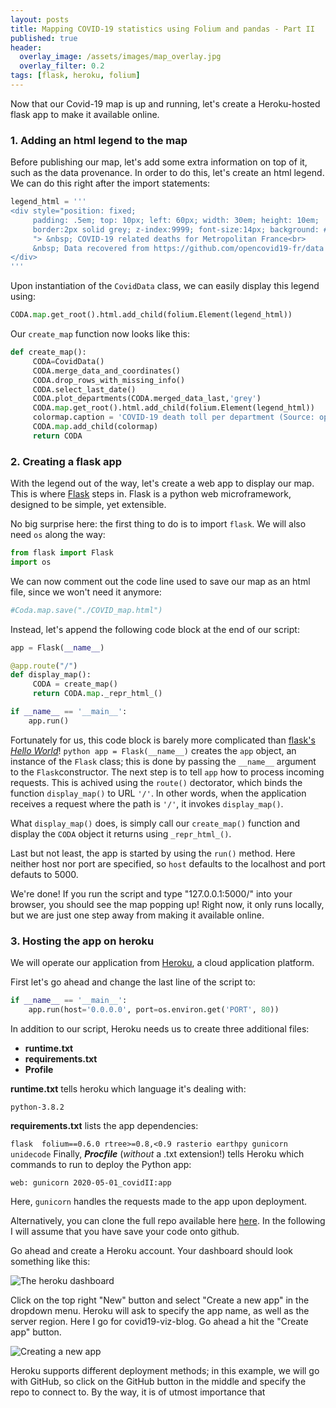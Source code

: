 ```yaml
---
layout: posts
title: Mapping COVID-19 statistics using Folium and pandas - Part II
published: true
header:
  overlay_image: /assets/images/map_overlay.jpg
  overlay_filter: 0.2
tags: [flask, heroku, folium]
---
```


Now that our Covid-19 map is up and running, let's create a Heroku-hosted flask app to make it available online.

### 1. Adding an html legend to the map

Before publishing our map, let's add some extra information on top of it, such as the data provenance.
In order to do this, let's create an html legend. We can do this right after the import statements:
 
```python
legend_html = '''
<div style="position: fixed;
     padding: .5em; top: 10px; left: 60px; width: 30em; height: 10em;
     border:2px solid grey; z-index:9999; font-size:14px; background: #eee;
     "> &nbsp; COVID-19 related deaths for Metropolitan France<br>
     &nbsp; Data recovered from https://github.com/opencovid19-fr/data  <br>
</div>
'''
```

Upon instantiation of the `CovidData` class, we can easily display this legend using:

```python
CODA.map.get_root().html.add_child(folium.Element(legend_html))
```

Our `create_map` function now looks like this:

```python
def create_map():
     CODA=CovidData()
     CODA.merge_data_and_coordinates()
     CODA.drop_rows_with_missing_info()
     CODA.select_last_date()
     CODA.plot_departments(CODA.merged_data_last,'grey')
     CODA.map.get_root().html.add_child(folium.Element(legend_html))
     colormap.caption = 'COVID-19 death toll per department (Source: opencovid19-fr)'
     CODA.map.add_child(colormap)
     return CODA
```

### 2. Creating a flask app

With the legend out of the way, let's create a web app to display our map. This is where [Flask](https://flask.palletsprojects.com/en/1.1.x/) steps in. Flask is a python web microframework, designed to be simple, yet extensible. 

No big surprise here: the first thing to do is to import `flask`. We will also need `os` along the way:

```python
from flask import Flask
import os
```

We can now comment out the code line used to save our map as an html file, since we won't need it anymore:

```python
#Coda.map.save("./COVID_map.html")
```

Instead, let's append the following code block at the end of our script:

```python
app = Flask(__name__)

@app.route("/")
def display_map():
     CODA = create_map()
     return CODA.map._repr_html_()

if __name__ == '__main__':
    app.run()
```

Fortunately for us, this code block is barely more complicated than [flask's *Hello World*](https://flask.palletsprojects.com/en/1.1.x/quickstart/)!
```python app = Flask(__name__)``` creates the `app` object, an instance of the `Flask` class; this is done by passing the `__name__` argument to the `Flask`constructor.
The next step is to tell `app` how to process incoming requests. This is achived using the `route()` dectorator, which binds the function `display_map()` to URL `'/'`. In other words, when the application receives a request where the path is `'/'`, it invokes `display_map()`.

What `display_map()` does, is simply call our `create_map()` function and display the `CODA` object it returns using `_repr_html_()`.

Last but not least, the app is started by using the `run()` method. Here neither host nor port are specified, so `host` defaults to the localhost and port defauts to 5000.

We're done! If you run the script and type "127.0.0.1:5000/" into your browser, you should see the map popping up!
Right now, it only runs locally, but we are just one step away from making it available online.


### 3. Hosting the app on heroku

We will operate our application from [Heroku](www.heroku.com), a cloud application platform.

First let's go ahead and change the last line of the script to:

```python 
if __name__ == '__main__':
    app.run(host='0.0.0.0', port=os.environ.get('PORT', 80))
```

In addition to our script, Heroku needs us to create three additional files:
- **runtime.txt** 
- **requirements.txt**
- **Profile**

**runtime.txt** tells heroku which language it's dealing with:

```
python-3.8.2
```

**requirements.txt** lists the app dependencies:

`
flask 
folium==0.6.0
rtree>=0.8,<0.9
rasterio
earthpy
gunicorn
unidecode
`
Finally, ***Procfile*** (*without* a .txt extension!) tells Heroku which commands to run to deploy the Python app:

```
web: gunicorn 2020-05-01_covidII:app
```

Here, `gunicorn` handles the requests made to the app upon deployment.




Alternatively, you can clone the full repo available here [here](https://github.com/Ovide19/covid19-viz-blog). In the following I will assume that you have save your code onto github.

Go ahead and create a Heroku account. Your dashboard should look something like this:

![The heroku dashboard](/blog/assets/images/heroku.jpg)

Click on the top right "New" button and select "Create a new app" in the dropdown menu. Heroku will ask to specify the app name, as well as the server region. Here I go for covid19-viz-blog. Go ahead a hit the "Create app" button.

![Creating a new app](/blog/assets/images/heroku2.jpg)

Heroku supports different deployment methods; in this example, we will go with GitHub, so click on the GitHub button in the middle and specify the repo to connect to. By the way, it is of utmost importance that